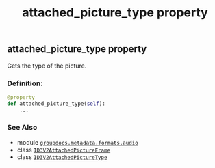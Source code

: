 ﻿---
title: attached_picture_type property
second_title: GroupDocs.Metadata for Python via .NET API References
description: 
type: docs
url: /python-net/groupdocs.metadata.formats.audio/id3v2attachedpictureframe/attached_picture_type/
is_root: false
weight: 100
---

## attached_picture_type property


Gets the type of the picture.
### Definition:
```python
@property
def attached_picture_type(self):
    ...
```

### See Also
* module [`groupdocs.metadata.formats.audio`](../../)
* class [`ID3V2AttachedPictureFrame`](/metadata/python-net/groupdocs.metadata.formats.audio/id3v2attachedpictureframe)
* class [`ID3V2AttachedPictureType`](/metadata/python-net/groupdocs.metadata.formats.audio/id3v2attachedpicturetype)
